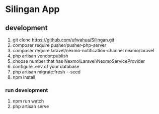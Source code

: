 # Silingan App

## development

1. git clone https://github.com/ufwahua/Silingan.git
2. composer require pusher/pusher-php-server
3. composer require laravel/nexmo-notification-channel nexmo/laravel
4. php artisan vendor:publish
5. choose number that has Nexmo\Laravel\NexmoServiceProvider
6. configure .env of your database
7. php artisan migrate:fresh --seed
8. npm install

### run development

1. npm run watch
2. php artisan serve
